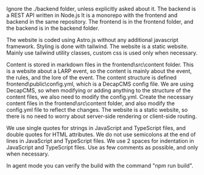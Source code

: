Ignore the ./backend folder, unless explicitly asked about it.
The backend is a REST API written in Node.js It is a monorepo with the frontend and backend in the same repository. The frontend is in the frontend folder, and the backend is in the backend folder.


The website is coded using Astro.js without any additional javascript framework.
Styling is done with tailwind. The website is a static website. Mainly use tailwind utility classes, custom css is used only when necessary.

Content is stored in markdown files in the frontend\src\content folder. This is a website about a LARP event, so the content is mainly about the event, the rules, and the lore of the event. 
The content structure is defined frontend\public\config.yml, which is a DecapCMS config file. 
We are using DecapCMS, so when modifying or adding anything to the structure of the content files, we also need to modify the config.yml.
Create the necessary content files in the frontend\src\content folder, and also modify the config.yml file to reflect the changes.
The website is a static website, so there is no need to worry about server-side rendering or client-side routing.

We use single quotes for strings in JavaScript and TypeScript files, and double quotes for HTML attributes.
We do not use semicolons at the end of lines in JavaScript and TypeScript files.
We use 2 spaces for indentation in JavaScript and TypeScript files.
Use as few comments as possible, and only when necessary.

In agent mode you can verify the build with the command "npm run build".